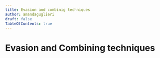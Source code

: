 ```yaml
---
title: Evasion and combinig techniques
author: amandaguglieri
draft: false
TableOfContents: true
---
```



# Evasion and Combining techniques




